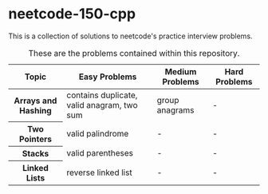 # neetcode-150-cpp
This is a collection of solutions to neetcode's practice interview problems.

<table>
  <caption>
    These are the problems contained within this repository.
  </caption>
  <thead>
    <tr>
      <th scope="col">
        Topic
      </th>
      <th scope="col">
        Easy Problems
      </th>
      <th scope="col">
        Medium Problems
      </th>
      <th scope="col">
        Hard Problems
      </th>
    </tr>
  </thead>
  
  <body>
    <tr>
      <th scope="row">
        Arrays and Hashing
      </th>
      <td scope="row">
        contains duplicate, valid anagram, two sum
      </td>
      <td scope="row">
        group anagrams
      </td>
      <td scope="row">
        -
      </td>
    </tr>
  </body>

  <body>
    <tr>
      <th scope="row">
        Two Pointers
      </th>
      <td scope="row">
        valid palindrome
      </td>
      <td scope="row">
        -
      </td>
      <td scope="row">
        -
      </td>
    </tr>
  </body>

  <body>
    <tr>
      <th scope="row">
        Stacks
      </th>
      <td scope="row">
        valid parentheses
      </td>
      <td scope="row">
        -
      </td>
      <td scope="row">
        -
      </td>
    </tr>
  </body>

  <body>
    <tr>
      <th scope="row">
        Linked Lists
      </th>
      <td scope="row">
        reverse linked list
      </td>
      <td scope="row">
        -
      </td>
      <td scope="row">
        -
      </td>
    </tr>
  </body>
</table>
